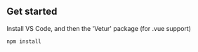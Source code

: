 ## Get started

Install VS Code, and then the 'Vetur' package (for .vue support)
```
npm install
```

